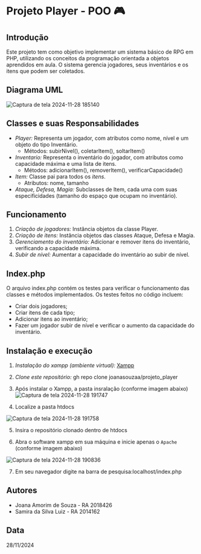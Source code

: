 # Projeto Player - POO 🎮

## Introdução
Este projeto tem como objetivo implementar um sistema básico de RPG em PHP, utilizando os conceitos da programação orientada a objetos aprendidos em aula. O sistema gerencia jogadores, seus inventários e os itens que podem ser coletados.

## Diagrama UML
![Captura de tela 2024-11-28 185140](https://github.com/user-attachments/assets/a6e35e82-a385-40ab-a92a-19f90f0f7b6a)

## Classes e suas Responsabilidades
* *Player:* Representa um jogador, com atributos como nome, nível e um objeto do tipo Inventário.
    * Métodos: subirNivel(), coletarItem(), soltarItem()
* *Inventario:* Representa o inventário do jogador, com atributos como capacidade máxima e uma lista de itens.
    * Métodos: adicionarItem(), removerItem(), verificarCapacidade()
* *Item:* Classe pai para todos os *itens*.
    * Atributos: nome, tamanho
* *Ataque, Defesa, Magia:* Subclasses de Item, cada uma com suas especificidades (tamanho do espaço que ocupam no inventário).

## Funcionamento
1. *Criação de jogadores:* Instância objetos da classe Player.
2. *Criação de itens:* Instância objetos das classes Ataque, Defesa e Magia.
3. *Gerenciamento do inventário:* Adicionar e remover itens do inventário, verificando a capacidade máxima.
4. *Subir de nível:* Aumentar a capacidade do inventário ao subir de nível.

## Index.php
O arquivo index.php contém os testes para verificar o funcionamento das classes e métodos implementados. Os testes feitos no código incluem:
* Criar dois jogadores;
* Criar itens de cada tipo;
* Adicionar itens ao inventário;
* Fazer um jogador subir de nível e verificar o aumento da capacidade do inventário.

## Instalação e execução
1. *Instalação do xampp (ambiente virtual):* [Xampp](https://www.apachefriends.org/pt_br/index.html)
   
2. *Clone este repositório:* gh repo clone joanasouzaa/projeto_player
   
3. Após instalar o Xampp, a pasta insralação (conforme imagem abaixo)
![Captura de tela 2024-11-28 191747](https://github.com/user-attachments/assets/b81b06b2-beff-4cd7-aab8-27bcc0367d0d)
4. Localize a pasta htdocs

![Captura de tela 2024-11-28 191758](https://github.com/user-attachments/assets/430e4a00-7f1d-454d-9e77-2c8cbf9bb43b)

5. Insira o repositório clonado dentro de htdocs
   
6. Abra o software xampp em sua máquina e inicie apenas o `Apache` (conforme imagem abaixo)
   
![Captura de tela 2024-11-28 190836](https://github.com/user-attachments/assets/8bd72927-b3a9-4441-9d33-1776f681a219)

7. Em seu navegador digite na barra de pesquisa:localhost/index.php


## Autores
* Joana Amorim de Souza - RA 2018426
* Samira da Silva Luiz  - RA 2014162

## Data
28/11/2024
